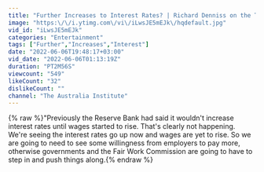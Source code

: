 ```yaml
---
title: "Further Increases to Interest Rates? | Richard Denniss on the Today Show"
image: "https:\/\/i.ytimg.com\/vi\/iLwsJE5mEJk\/hqdefault.jpg"
vid_id: "iLwsJE5mEJk"
categories: "Entertainment"
tags: ["Further","Increases","Interest"]
date: "2022-06-06T19:48:17+03:00"
vid_date: "2022-06-06T01:13:19Z"
duration: "PT2M56S"
viewcount: "549"
likeCount: "32"
dislikeCount: ""
channel: "The Australia Institute"
---
```

{% raw %}&quot;Previously the Reserve Bank had said it wouldn't increase interest rates until wages started to rise. That's clearly not happening. We're seeing the interest rates go up now and wages are yet to rise. So we are going to need to see some willingness from employers to pay more, otherwise governments and the Fair Work Commission are going to have to step in and push things along.{% endraw %}
